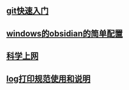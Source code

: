## [git快速入门](97-guide/git/git快速入门.md)
## [windows的obsidian的简单配置](97-guide/obsidian/windows的obsidian的简单配置.md)
## [科学上网](97-guide/科学上网/科学上网.md)
## [log打印规范使用和说明](97-guide/LOG打印规范/log打印规范使用和说明.md)